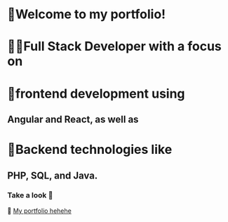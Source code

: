 # 🙌Welcome to my portfolio! 

# 🐱‍🏍Full Stack Developer with a focus on 
# 👾frontend development using 
## Angular and React, as well as 
# 🤑Backend technologies like
## PHP, SQL, and Java.

### Take a look 👀
🔗 [My portfolio hehehe](https://dnsue01.github.io/portfolio/)
